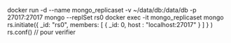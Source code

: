docker run -d --name mongo_replicaset -v ~/data/db:/data/db -p 27017:27017 mongo --replSet rs0
docker exec -it mongo_replicaset mongo
rs.initiate({ _id: "rs0", members: [ { _id: 0, host : "localhost:27017" } ] } )
rs.conf() // pour verifier